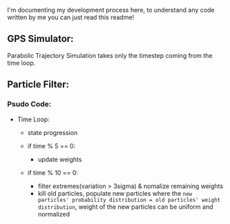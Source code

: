 I'm documenting my development process here, to understand any code written by me you can just read this readme!
## GPS Simulator:
Parabolic Trajectory Simulation takes only the timestep coming from the time loop.
## Particle Filter:
### Psudo Code:
- Time Loop:
    - state progression
    
    - if time % 5 == 0:
        - update weights 

    - if time % 10 == 0:
        - filter extremes(variation > 3sigma) & nomalize remaining weights
        - kill old particles, populate new particles where the `new particles' probability distribution = old particles' weight distribution`, weight of the new particles can be uniform and normalized